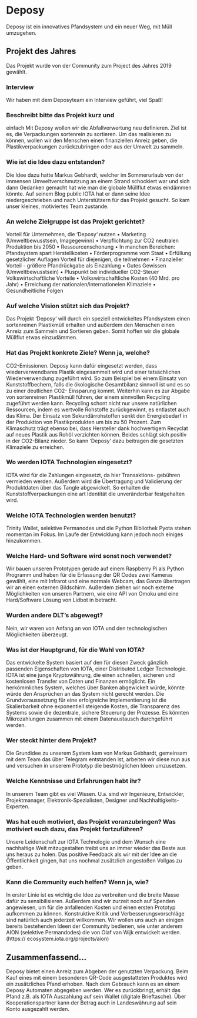 # Deposy
Deposy ist ein innovatives Pfandsystem und ein neuer Weg, mit Müll umzugehen.

## Projekt des Jahres
Das Projekt wurde von der Community zum Project des Jahres 2019 gewählt.

### Interview
Wir haben mit dem Deposyteam ein Interview geführt, viel Spaß!

### Beschreibt bitte das Projekt kurz und
einfach
Mit Deposy wollen wir die Abfallverwertung neu definieren. Ziel ist es, die Verpackungen sortenrein zu sortieren. Um das realisieren zu können, wollen wir den Menschen einen finanziellen Anreiz geben, die Plastikverpackungen zurückzubringen oder aus der Umwelt zu sammeln.

### Wie ist die Idee dazu entstanden?
Die Idee dazu hatte Markus Gebhardt, welcher im Sommerurlaub von der immensen Umweltverschmutzung an einem Strand schockiert war und sich dann Gedanken gemacht hat wie man die globale Müllflut etwas eindämmen könnte. Auf seinem Blog public IOTA hat er dann seine Idee niedergeschrieben und nach Unterstützern für das Projekt gesucht. So kam unser kleines, motiviertes Team zustande.

### An welche Zielgruppe ist das Projekt gerichtet?
Vorteil für Unternehmen, die ‘Deposy‘ nutzen
    • Marketing (Umweltbewusstsein, Imagegewinn)
    • Verpflichtung zur CO2 neutralen Produktion bis 2050
    • Ressourcenschonung
    • In manchen Bereichen: Pfandsystem spart Herstellkosten
    • Förderprogramme vom Staat
    • Erfüllung gesetzlicher Auflagen
Vorteil für diejenigen, die teilnehmen
    • Finanzieller Vorteil - größere Pfandrückgabe als Einzahlung
    • Gutes Gewissen (Umweltbewusstsein)
    • Pluspunkt bei individueller CO2-Steuer
Volkswirtschaftliche Vorteile
    • Volkswirtschaftliche Kosten (40 Mrd. pro Jahr)
    • Erreichung der nationalen/internationelen Klimaziele
    • Gesundheitliche Folgen

### Auf welche Vision stützt sich das Projekt?
Das Projekt ‘Deposy‘ will durch ein speziell entwickeltes Pfandsystem einen sortenreinen Plastikmüll erhalten und außerdem den Menschen einen Anreiz zum Sammeln und Sortieren geben. Somit hoffen wir die globale Müllflut etwas einzudämmen.

### Hat das Projekt konkrete Ziele? Wenn ja, welche?
CO2-Emissionen. Deposy kann dafür eingesetzt werden, dass wiederverwendbares Plastik eingesammelt wird und einer tatsächlichen Wiederverwendung zugeführt wird. So zum Beispiel bei einem Einsatz von Kunststoffbechern, falls die ökologische Gesamtbilanz sinnvoll ist und es so zu einer deutlichen CO2- Einsparung kommt. Weiterhin kann es zur Abgabe von sortenreinen Plastikmüll führen, der einem sinnvollen Recycling zugeführt werden kann. Recycling schont nicht nur unsere natürlichen Ressourcen, indem es wertvolle Rohstoffe zurückgewinnt, es entlastet auch das Klima. Der Einsatz von Sekundärrohstoffen senkt den Energiebedarf in der Produktion von Plastikprodukten um bis zu 50 Prozent. Zum Klimaschutz trägt ebenso bei, dass Hersteller dank hochwertigem Recyclat auf neues Plastik aus Rohöl verzichten können. Beides schlägt sich positiv in der CO2-Bilanz nieder. So kann ‘Deposy‘ dazu beitragen die gesetzten Klimaziele zu erreichen.

### Wo werden IOTA Technologien eingesetzt?
IOTA wird für die Zahlungen eingesetzt, da hier Transaktions- gebühren vermieden werden. Außerdem wird die Übertragung und Validierung der Produktdaten über das Tangle abgewickelt. So erhalten die Kunststoffverpackungen eine art Identität die unveränderbar festgehalten wird.


### Welche IOTA Technologien werden benutzt?
Trinity Wallet, selektive Permanodes und die Python Bibliothek Pyota stehen momentan im Fokus. Im Laufe der Entwicklung kann jedoch noch einiges hinzukommen.

### Welche Hard- und Software wird sonst noch verwendet?
Wir bauen unseren Prototypen gerade auf einem Raspberry Pi als Python Programm und haben für die Erfassung der QR Codes zwei Kameras gewählt, eine mit Infrarot und eine normale Webcam, das Ganze übertragen wir an einen externen Bildschirm. Außerdem ziehen wir noch externe Möglichkeiten von unseren Partnern, wie eine API von Omoku und eine Hard/Software Lösung von Lidbot in betracht.

### Wurden andere DLT’s abgewegt?
Nein, wir waren von Anfang an von IOTA und den technologischen Möglichkeiten überzeugt.

### Was ist der Hauptgrund, für die Wahl von IOTA?
Das entwickelte System basiert auf den für diesen Zweck gänzlich passenden Eigenschaften von IOTA, einer Distributed Ledger Technologie. IOTA ist eine junge Kryptowährung, die einen schnellen, sicheren und kostenlosen Transfer von Daten und Finanzen ermöglicht. Ein herkömmliches System, welches über Banken abgewickelt würde, könnte würde den Ansprüchen an das System nicht gerecht werden. Die Grundvoraussetzung für eine erfolgreiche Implementierung ist die Skalierbarkeit ohne exponentiell steigende Kosten, die Transparenz des Systems sowie die dezentrale, sichere Steuerung der Prozesse. Es könnten Mikrozahlungen zusammen mit einem Datenaustausch durchgeführt werden.

### Wer steckt hinter dem Projekt?
Die Grundidee zu unserem System kam von Markus Gebhardt, gemeinsam mit dem Team das über Telegram entstanden ist, arbeiten wir diese nun aus und versuchen in unserem Prototyp die bestmöglichen Ideen umzusetzen.

### Welche Kenntnisse und Erfahrungen habt ihr?
In unserem Team gibt es viel Wissen. U.a. sind wir Ingenieure, Entwickler, Projektmanager, Elektronik-Spezialisten, Designer und Nachhaltigkeits-Experten.

### Was hat euch motiviert, das Projekt voranzubringen? Was motiviert euch dazu, das Projekt fortzuführen?
Unsere Leidenschaft zur IOTA Technologie und dem Wunsch eine nachhaltige Welt mitzugestalten treibt uns an immer wieder das Beste aus uns heraus zu holen. Das positive Feedback als wir mit der Idee an die Öffentlichkeit gingen, hat uns nochmal zusätzlich angestoßen Vollgas zu geben.

### Kann die Community euch helfen? Wenn ja, wie?
In erster Linie ist es wichtig die Idee zu verbreiten und die breite Masse dafür zu sensibilisieren. Außerdem sind wir zurzeit noch
auf Spenden angewiesen, um für die anfallenden Kosten und einen ersten Prototyp aufkommen zu können. Konstruktive Kritik und Verbesserungsvorschläge sind natürlich auch jederzeit willkommen. Wir wollen uns auch an einigen bereits bestehenden Ideen der Community bedienen, wie unter anderem AION (selektive Permandodes) die von Olaf van Wijk entwickelt werden. (https:// ecosystem.iota.org/projects/aion)

## Zusammenfassend...
Deposy bietet einen Anreiz zum Abgeben der genutzten Verpackung. Beim Kauf eines mit einem besonderen QR-Code ausgestatteten Produktes wird ein zusätzliches Pfand erhoben. Nach dem Gebrauch kann es an einem Deposy Automaten abgegeben werden. Wer es zurückbringt, erhält das Pfand z.B. als IOTA Auszahlung auf sein Wallet (digitale Brieftasche). Über Kooperationspartner kann der Betrag auch in Landeswährung auf sein Konto ausgezahlt werden.
